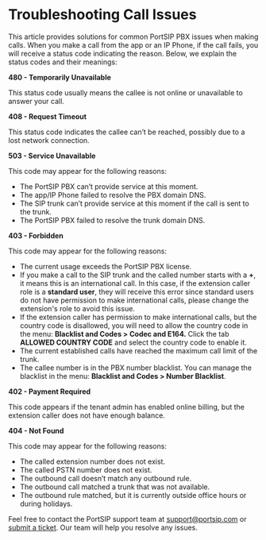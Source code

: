# Troubleshooting Call Issues

This article provides solutions for common PortSIP PBX issues when making calls. When you make a call from the app or an IP Phone, if the call fails, you will receive a status code indicating the reason. Below, we explain the status codes and their meanings:

**480 - Temporarily Unavailable**

This status code usually means the callee is not online or unavailable to answer your call.

**408 - Request Timeout**

This status code indicates the callee can’t be reached, possibly due to a lost network connection.

**503 - Service Unavailable**

This code may appear for the following reasons:

* The PortSIP PBX can’t provide service at this moment.
* The app/IP Phone failed to resolve the PBX domain DNS.
* The SIP trunk can’t provide service at this moment if the call is sent to the trunk.
* The PortSIP PBX failed to resolve the trunk domain DNS.

**403 - Forbidden**

This code may appear for the following reasons:

* The current usage exceeds the PortSIP PBX license.
* If you make a call to the SIP trunk and the called number starts with a **+**, it means this is an international call. In this case, if the extension caller role is a **standard user**, they will receive this error since standard users do not have permission to make international calls, please change the extension's role to avoid this issue.
* If the extension caller has permission to make international calls, but the country code is disallowed, you will need to allow the country code in the menu: **Blacklist and Codes > Codec and E164.** Click the tab **ALLOWED COUNTRY CODE** and select the country code to enable it.
* The current established calls have reached the maximum call limit of the trunk.
* The callee number is in the PBX number blacklist. You can manage the blacklist in the menu: **Blacklist and Codes > Number Blacklist**.

**402 - Payment Required**

This code appears if the tenant admin has enabled online billing, but the extension caller does not have enough balance.

**404 - Not Found**

This code may appear for the following reasons:

* The called extension number does not exist.
* The called PSTN number does not exist.
* The outbound call doesn’t match any outbound rule.
* The outbound call matched a trunk that was not available.
* The outbound rule matched, but it is currently outside office hours or during holidays.

Feel free to contact the PortSIP support team at [support@portsip.com](mailto:support@portsip.com) or [submit a ticket](https://portsip.atlassian.net/servicedesk/customer/portals). Our team will help you resolve any issues.

